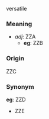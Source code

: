 versatile
### Meaning
+ _adj_: ZZA
    + __eg__: ZZB

### Origin

ZZC

### Synonym

__eg__: ZZD

+ ZZE


